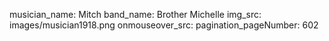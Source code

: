 musician_name: Mitch
band_name: Brother Michelle
img_src: images/musician1918.png
onmouseover_src: 
pagination_pageNumber: 602